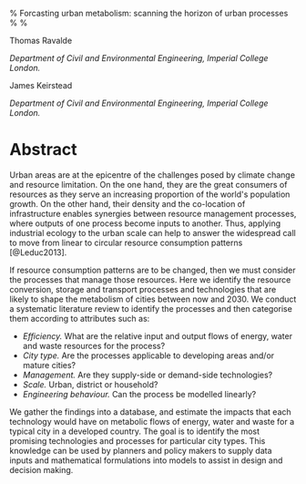 % Forcasting urban metabolism: scanning the horizon of urban processes
%
%

Thomas Ravalde

*Department of Civil and Environmental Engineering, Imperial College London.*


James Keirstead

*Department of Civil and Environmental Engineering, Imperial College London.*

# Abstract

Urban areas are at the epicentre of the challenges posed by climate change and resource limitation. On the one hand, they are the great consumers of resources as they serve an increasing proportion of the world's population growth. On the other hand, their density and the co-location of infrastructure enables synergies between resource management processes, where outputs of one process become inputs to another. Thus, applying industrial ecology to the urban scale can help to answer the widespread call to move from linear to circular resource consumption patterns [@Leduc2013].

If resource consumption patterns are to be changed, then we must consider the processes that manage those resources. Here we identify the resource conversion, storage and transport processes and technologies that are likely to shape the metabolism of cities between now and 2030. We conduct a systematic literature review to identify the processes and then categorise them according to attributes such as: 

- *Efficiency.* What are the relative input and output flows of energy, water and waste resources for the process?
- *City type.* Are the processes applicable to developing areas and/or mature cities?
- *Management.* Are they supply-side or demand-side technologies?
- *Scale.* Urban, district or household?
- *Engineering behaviour.* Can the process be modelled linearly?

We gather the findings into a database, and estimate the impacts that each technology would have on metabolic flows of energy, water and waste for a typical city in a developed country.  The goal is to identify the most promising technologies and processes for particular city types. This knowledge can be used by planners and policy makers to supply data inputs and mathematical formulations into models to assist in design and decision making.
